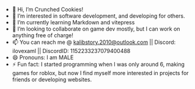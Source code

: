 - 👋 Hi, I’m Crunched Cookies!
- 👀 I’m interested in software development, and developing for others.
- 🌱 I’m currently learning Markdown and vitepress
- 💞️ I’m looking to collaborate on game dev mostly, but I can work on anything free of charge!
- 📫 You can reach me @ kalibstory.2010@outlook.com || Discord: ilovexaml || DiscordID: 1152233237079400488
- 😄 Pronouns: I am MALE
- ⚡ Fun fact: I started programming when I was only around 6, making games for roblox, but now I find myself more interested in projects for friends or developing websites.

<!---
CrunchedCookies/CrunchedCookies is a ✨ special ✨ repository because its `README.md` (this file) appears on your GitHub profile.
You can click the Preview link to take a look at your changes.
--->
